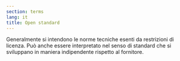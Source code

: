 ```yaml
---
section: terms
lang: it
title: Open standard
---
```

Generalmente si intendono le norme tecniche esenti da restrizioni di licenza. Può anche essere interpretato nel senso di standard che si sviluppano in maniera indipendente rispetto al fornitore.
